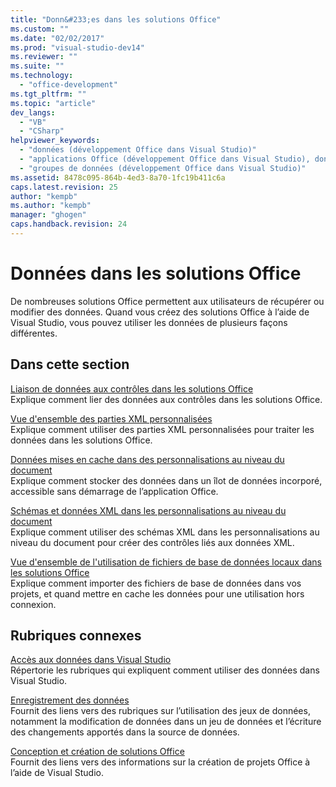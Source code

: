 ```yaml
---
title: "Donn&#233;es dans les solutions Office"
ms.custom: ""
ms.date: "02/02/2017"
ms.prod: "visual-studio-dev14"
ms.reviewer: ""
ms.suite: ""
ms.technology: 
  - "office-development"
ms.tgt_pltfrm: ""
ms.topic: "article"
dev_langs: 
  - "VB"
  - "CSharp"
helpviewer_keywords: 
  - "données (développement Office dans Visual Studio)"
  - "applications Office (développement Office dans Visual Studio), données"
  - "groupes de données (développement Office dans Visual Studio)"
ms.assetid: 8478c095-864b-4ed3-8a70-1fc19b411c6a
caps.latest.revision: 25
author: "kempb"
ms.author: "kempb"
manager: "ghogen"
caps.handback.revision: 24
---
```

# Donn&#233;es dans les solutions Office
  De nombreuses solutions Office permettent aux utilisateurs de récupérer ou modifier des données. Quand vous créez des solutions Office à l’aide de Visual Studio, vous pouvez utiliser les données de plusieurs façons différentes.  
  
## Dans cette section  
 [Liaison de données aux contrôles dans les solutions Office](../vsto/binding-data-to-controls-in-office-solutions.md)  
 Explique comment lier des données aux contrôles dans les solutions Office.  
  
 [Vue d'ensemble des parties XML personnalisées](../vsto/custom-xml-parts-overview.md)  
 Explique comment utiliser des parties XML personnalisées pour traiter les données dans les solutions Office.  
  
 [Données mises en cache dans des personnalisations au niveau du document](../vsto/cached-data-in-document-level-customizations.md)  
 Explique comment stocker des données dans un îlot de données incorporé, accessible sans démarrage de l’application Office.  
  
 [Schémas et données XML dans les personnalisations au niveau du document](../vsto/xml-schemas-and-data-in-document-level-customizations.md)  
 Explique comment utiliser des schémas XML dans les personnalisations au niveau du document pour créer des contrôles liés aux données XML.  
  
 [Vue d'ensemble de l'utilisation de fichiers de base de données locaux dans les solutions Office](../vsto/using-local-database-files-in-office-solutions-overview.md)  
 Explique comment importer des fichiers de base de données dans vos projets, et quand mettre en cache les données pour une utilisation hors connexion.  
  
## Rubriques connexes  
 [Accès aux données dans Visual Studio](../data-tools/accessing-data-in-visual-studio.md)  
 Répertorie les rubriques qui expliquent comment utiliser des données dans Visual Studio.  
  
 [Enregistrement des données](../data-tools/saving-data.md)  
 Fournit des liens vers des rubriques sur l’utilisation des jeux de données, notamment la modification de données dans un jeu de données et l’écriture des changements apportés dans la source de données.  
  
 [Conception et création de solutions Office](../vsto/designing-and-creating-office-solutions.md)  
 Fournit des liens vers des informations sur la création de projets Office à l’aide de Visual Studio.  
  
  